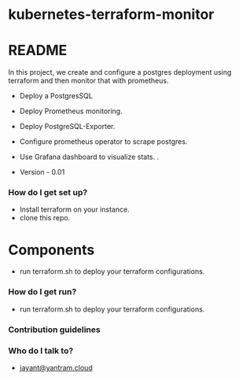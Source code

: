 # kubernetes-terraform-monitor
# README #
In this project, we create and configure a postgres deployment using terraform and then monitor that with prometheus.

* Deploy a PostgresSQL 
* Deploy Prometheus monitoring.
* Deploy PostgreSQL-Exporter.
* Configure prometheus operator to scrape postgres.
* Use Grafana dashboard to visualize stats. .

* Version - 0.01

### How do I get set up? ###
* Install terraform on your instance. 
* clone this repo.

# Components #
* run terraform.sh to deploy your terraform configurations.

### How do I get run?
* run terraform.sh to deploy your terraform configurations.


### Contribution guidelines ###


### Who do I talk to? ###
* jayant@yantram.cloud